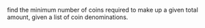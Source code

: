 find the minimum number of coins required to make up a given total amount, given a list of coin denominations.
